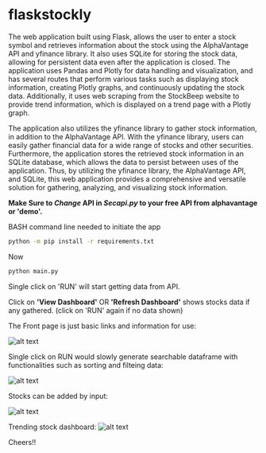 # flaskstockly

The web application built using Flask, allows the user to enter a stock symbol and retrieves information about the stock using the AlphaVantage API and yfinance library. It also uses SQLite for storing the stock data, allowing for persistent data even after the application is closed. The application uses Pandas and Plotly for data handling and visualization, and has several routes that perform various tasks such as displaying stock information, creating Plotly graphs, and continuously updating the stock data. Additionally, it uses web scraping from the StockBeep website to provide trend information, which is displayed on a trend page with a Plotly graph.

The application also utilizes the yfinance library to gather stock information, in addition to the AlphaVantage API. With the yfinance library, users can easily gather financial data for a wide range of stocks and other securities. Furthermore, the application stores the retrieved stock information in an SQLite database, which allows the data to persist between uses of the application. Thus, by utilizing the yfinance library, the AlphaVantage API, and SQLite, this web application provides a comprehensive and versatile solution for gathering, analyzing, and visualizing stock information.


**Make Sure to _Change_ API in _Secapi.py_ to your free API from alphavantage or 'demo'.** 

BASH command line needed to initiate the app

```bash
python -m pip install -r requirements.txt
```
Now

```bash
python main.py
```

Single click on 'RUN' will start getting data from API.

Click on **'View Dashboard'** OR **'Refresh Dashboard'** shows stocks data if any gathered. (click on 'RUN' again if no data shown) 

The Front page is just basic links and information for use:

![alt text](https://github.com/Imsach/flaskstockly/blob/0d86fb3e63d7544410c61282cb22ca7626f3120e/screenshots/frontpage.gif)

Single click on RUN would slowly generate searchable dataframe with functionalities such as sorting and filteing data:

![alt text](https://github.com/Imsach/flaskstockly/blob/0d86fb3e63d7544410c61282cb22ca7626f3120e/screenshots/stocks-dashboard.gif)

Stocks can be added by input:

![alt text](https://github.com/Imsach/flaskstockly/blob/0d86fb3e63d7544410c61282cb22ca7626f3120e/screenshots/Add-stock.gif)

Trending stock dashboard:
![alt text](https://github.com/Imsach/flaskstockly/blob/0d86fb3e63d7544410c61282cb22ca7626f3120e/screenshots/trending-dashboard.gif)


Cheers!!


